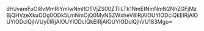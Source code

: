 dHJvamFuOi8vMmRlYmIwNmItOTVjZS00ZTliLTk1NmEtNmNmN2NhZGFjMzBjQHVzeXkuODg0ODk5LmNmOjQ0MyNSZWxheV8lRjAlOUYlODclQkElRjAlOUYlODclQjhVUy0lRjAlOUYlODclQkElRjAlOUYlODclQjhVU183Mgo=